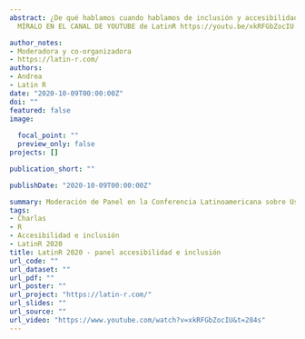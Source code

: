 ```yaml
---
abstract: ¿De qué hablamos cuando hablamos de inclusión y accesibilidad en el mundo de la tecnología? Este fue el nombre del Panel de cierre de LatinR 2020, en donde reunimos a integrantes de diferentes comunidades Latinoamericanas que promueven y trabajan por la inclusión y accesibilidad en el mundo de la tecnología donde dieron a conocer su trabajo, sus objetivos, logros y desafíos a la hora de lograr una inclusión y accesibilidad real.  
  MÍRALO EN EL CANAL DE YOUTUBE de LatinR https://youtu.be/xkRFGbZocIU

author_notes:
- Moderadora y co-organizadora
- https://latin-r.com/
authors:
- Andrea
- Latin R
date: "2020-10-09T00:00:00Z"
doi: ""
featured: false
image:
  
  focal_point: ""
  preview_only: false
projects: []

publication_short: ""

publishDate: "2020-10-09T00:00:00Z"

summary: Moderación de Panel en la Conferencia Latinoamericana sobre Uso de R en Investigación + Desarrollo. 7 al 9 de octubre 2020 - Virtual
tags:
- Charlas
- R
- Accesibilidad e inclusión
- LatinR 2020
title: LatinR 2020 - panel accesibilidad e inclusión
url_code: ""
url_dataset: ""
url_pdf: ""
url_poster: ""
url_project: "https://latin-r.com/"
url_slides: ""
url_source: ""
url_video: "https://www.youtube.com/watch?v=xkRFGbZocIU&t=284s"
---
```



